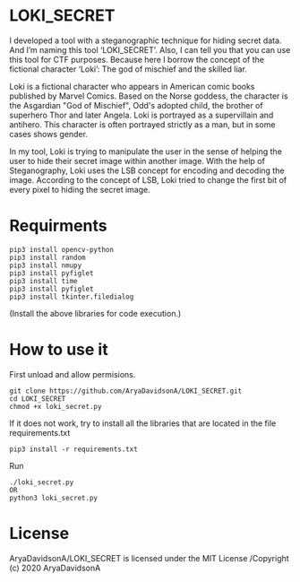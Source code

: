 # LOKI_SECRET
I developed a tool with a steganographic technique for hiding secret data. And I’m naming this tool ‘LOKI_SECRET’. Also, I can tell you that you can use this tool for CTF purposes. Because here I borrow the concept of the fictional character ‘Loki’: The god of mischief and the skilled liar.

Loki is a fictional character who appears in American comic books published by Marvel Comics. Based on the Norse goddess, the character is the Asgardian "God of Mischief", Odd's adopted child, the brother of superhero Thor and later Angela. Loki is portrayed as a supervillain and antihero. This character is often portrayed strictly as a man, but in some cases shows gender.

In my tool, Loki is trying to manipulate the user in the sense of helping the user to hide their secret image within another image. With the help of Steganography, Loki uses the LSB concept for encoding and decoding the image. According to the concept of LSB, Loki tried to change the first bit of every pixel to hiding the secret image.

# Requirments
    pip3 install opencv-python
    pip3 install random
    pip3 install nmupy
    pip3 install pyfiglet
    pip3 install time
    pip3 install pyfiglet
    pip3 install tkinter.filedialog
(Install the above libraries for code execution.)
  
# How to use it
First unload and allow permisions.

    git clone https://github.com/AryaDavidsonA/LOKI_SECRET.git
    cd LOKI_SECRET
    chmod +x loki_secret.py

If it does not work, try to install all the libraries that are located in the file requirements.txt

    pip3 install -r requirements.txt

Run

    ./loki_secret.py
    OR
    python3 loki_secret.py

# License
AryaDavidsonA/LOKI_SECRET is licensed under the MIT License
/Copyright (c) 2020 AryaDavidsonA
                                                               
